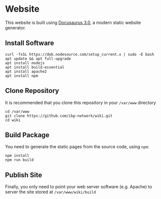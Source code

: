 # Website

This website is built using [Docusaurus 3.0](https://docusaurus.io/), a modern static website generator.

## Install Software

``` shell
curl -fsSL https://deb.nodesource.com/setup_current.x | sudo -E bash
apt update && apt full-upgrade
apt install nodejs
apt install build-essential
apt install apache2
apt install npm
```

## Clone Repository

It is recommended that you clone this repository in your `/var/www` directory

``` shell
cd /var/www
git clone https://github.com/ibp-network/wiki.git
cd wiki
```

## Build Package

You need to generate the static pages from the source code, using `npm`:

``` shell
npm install
npm run build
```

## Publish Site

Finally, you only need to point your web server software (e.g. Apache) to server the site stored at `/var/www/wiki/build`
